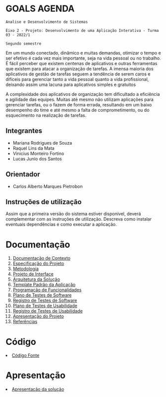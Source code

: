 # GOALS AGENDA

`Analise e Desenvolvimento de Sistemas`

`Eixo 2 - Projeto: Desenvolvimento de uma Aplicação Interativa - Turma 03 - 2022/1`

`Segundo semestre`

Em um mundo conectado, dinâmico e muitas demandas, otimizar o tempo e ser efetivo é cada vez mais importante, seja na vida pessoal ou no trabalho. É fácil perceber que existem centenas de aplicativos e outras ferramentas que existem para atacar a organização de tarefas. 
A imensa maioria dos aplicativos de gestão de tarefas seguem a tendência de serem caros e difíceis para gerenciar tanto a vida pessoal quanto a vida profissional, deixando assim uma lacuna para aplicativos simples e gratuitos

A complexidade dos aplicativos de organização tem dificultado a eficiência e agilidade das equipes. Muitas até mesmo não utilizam aplicações para gerenciar tarefas, ou o fazem de forma errada, resultando em um baixo desempenho do time e até mesmo a falta de comprometimento, ou do esquecimento na realização de tarefas. 

## Integrantes

* Mariana Rodrigues de Souza
* Raquel Lins da Mata
* Vinicius Monteiro Fortino
* Lucas Junio dos Santos

## Orientador

* Carlos Alberto Marques Pietrobon

## Instruções de utilização

Assim que a primeira versão do sistema estiver disponível, deverá complementar com as instruções de utilização. Descreva como instalar eventuais dependências e como executar a aplicação.

# Documentação

<ol>
<li><a href="docs/01-Documentação de Contexto.md"> Documentação de Contexto</a></li>
<li><a href="docs/02-Especificação do Projeto.md"> Especificação do Projeto</a></li>
<li><a href="docs/03-Metodologia.md"> Metodologia</a></li>
<li><a href="docs/04-Projeto de Interface.md"> Projeto de Interface</a></li>
<li><a href="docs/05-Arquitetura da Solução.md"> Arquitetura da Solução</a></li>
<li><a href="docs/06-Template Padrão da Aplicação.md"> Template Padrão da Aplicação</a></li>
<li><a href="docs/07-Programação de Funcionalidades.md"> Programação de Funcionalidades</a></li>
<li><a href="docs/08-Plano de Testes de Software.md"> Plano de Testes de Software</a></li>
<li><a href="docs/09-Registro de Testes de Software.md"> Registro de Testes de Software</a></li>
<li><a href="docs/10-Plano de Testes de Usabilidade.md"> Plano de Testes de Usabilidade</a></li>
<li><a href="docs/11-Registro de Testes de Usabilidade.md"> Registro de Testes de Usabilidade</a></li>
<li><a href="docs/12-Apresentação do Projeto.md"> Apresentação do Projeto</a></li>
<li><a href="docs/13-Referências.md"> Referências</a></li>
</ol>

# Código

<li><a href="src/README.md"> Código Fonte</a></li>

# Apresentação

<li><a href="presentation/README.md"> Apresentação da solução</a></li>
